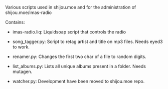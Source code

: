 Various scripts used in shijou.moe and for the administration of shijou.moe/imas-radio

Contains:
- imas-radio.liq:
Liquidsoap script that controls the radio

- song_tagger.py:
Script to retag artist and title on mp3 files. Needs eyed3 to work.

- renamer.py:
Changes the first two char of a file to random digits.

- list_albums.py:
Lists all unique albums present in a folder. Needs mutagen.

- watcher.py:
Development have been moved to shijou.moe repo.
